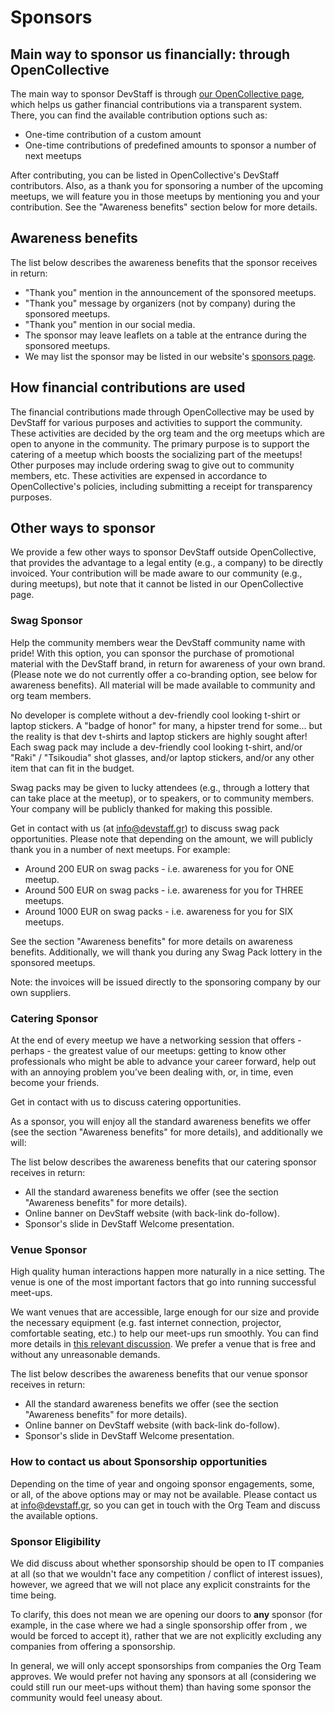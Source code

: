 # Sponsors

## Main way to sponsor us financially: through OpenCollective

The main way to sponsor DevStaff is through [our OpenCollective page](https://opencollective.com/devstaff), which helps us gather financial contributions via a transparent system. There, you can find the available contribution options such as:

* One-time contribution of a custom amount
* One-time contributions of predefined amounts to sponsor a number of next meetups

After contributing, you can be listed in OpenCollective's DevStaff contributors. 
Also, as a thank you for sponsoring a number of the upcoming meetups, we will feature you in those meetups by mentioning you and your contribution.
See the "Awareness benefits" section below for more details.

## Awareness benefits

The list below describes the awareness benefits that the sponsor receives in return:

* "Thank you" mention in the announcement of the sponsored meetups.
* "Thank you" message by organizers (not by company) during the sponsored meetups.
* "Thank you" mention in our social media.
* The sponsor may leave leaflets on a table at the entrance during the sponsored meetups.
* We may list the sponsor may be listed in our website's [sponsors page](https://www.devstaff.gr/sponsors).

## How financial contributions are used

The financial contributions made through OpenCollective may be used by DevStaff for various purposes and activities to support the community.
These activities are decided by the org team and the org meetups which are open to anyone in the community.
The primary purpose is to support the catering of a meetup which boosts the socializing part of the meetups!
Other purposes may include ordering swag to give out to community members, etc. 
These activities are expensed in accordance to OpenCollective's policies, including submitting a receipt for transparency purposes.

## Other ways to sponsor

We provide a few other ways to sponsor DevStaff outside OpenCollective, that provides the advantage to a legal entity (e.g., a company) to be directly invoiced. Your contribution will be made aware to our community (e.g., during meetups), but note that it cannot be listed in our OpenCollective page.

### Swag Sponsor

Help the community members wear the DevStaff community name with pride! With this option, you can sponsor the purchase of promotional material with the DevStaff brand, in return for awareness of your own brand.  (Please note we do not currently offer a co-branding option, see below for awareness benefits). All material will be made available to community and org team members.

No developer is complete without a dev-friendly cool looking t-shirt or laptop stickers. A "badge of honor" for many, a hipster trend for some... but the reality is that dev t-shirts and laptop stickers are highly sought after! Each swag pack may include a dev-friendly cool looking t-shirt, and/or "Raki" / "Tsikoudia" shot glasses, and/or laptop stickers, and/or any other item that can fit in the budget. 

Swag packs may be given to lucky attendees (e.g., through a lottery that can take place at the meetup), or to speakers, or to community members. Your company will be publicly thanked for making this possible. 

Get in contact with us (at [info@devstaff.gr](mailto:info@devstaff.gr?subject:Swag%20Sponsorship)) to discuss swag pack opportunities. Please note that depending on the amount, we will publicly thank you in a number of next meetups. For example:

* Around 200 EUR on swag packs - i.e. awareness for you for ONE meetup. 
* Around 500 EUR on swag packs - i.e. awareness for you for THREE meetups. 
* Around 1000 EUR on swag packs - i.e. awareness for you for SIX meetups. 

See the section "Awareness benefits" for more details on awareness benefits. Additionally, we will thank you during any Swag Pack lottery in the sponsored meetups.

Note: the invoices will be issued directly to the sponsoring company by our own suppliers. 

### Catering Sponsor

At the end of every meetup we have a networking session that offers - perhaps - the greatest value of our meetups: getting to know other professionals who might be able to advance your career forward, help out with an annoying problem you’ve been dealing with, or, in time, even become your friends. 

Get in contact with us to discuss catering opportunities.

As a sponsor, you will enjoy all the standard awareness benefits we offer (see the section "Awareness benefits" for more details), and additionally we will:

The list below describes the awareness benefits that our catering sponsor receives in return:
* All the standard awareness benefits we offer (see the section "Awareness benefits" for more details). 
* Online banner on DevStaff website (with back-link do-follow).
* Sponsor's slide in DevStaff Welcome presentation.

### Venue Sponsor

High quality human interactions happen more naturally in a nice setting. The venue is one of the most important factors that go into running successful meet-ups. 

We want venues that are accessible, large enough for our size and provide the necessary equipment (e.g. fast internet connection, projector, comfortable seating, etc.) to help our meet-ups run smoothly. You can find more details in [this relevant discussion](https://github.com/devstaff-crete/DevStaff-Heraklion/issues/185). We prefer a venue that is free and without any unreasonable demands. 

The list below describes the awareness benefits that our venue sponsor receives in return:
* All the standard awareness benefits we offer (see the section "Awareness benefits" for more details). 
* Online banner on DevStaff website (with back-link do-follow).
* Sponsor's slide in DevStaff Welcome presentation.

### How to contact us about Sponsorship opportunities
Depending on the time of year and ongoing sponsor engagements, some, or all, of the above options may or may not be available. Please contact us at [info@devstaff.gr](mailto:info@devstaff.gr?subject:Sponsorship), so you can get in touch with the Org Team and discuss the available options. 

### Sponsor Eligibility
We did discuss about whether sponsorship should be open to IT companies at all (so that we wouldn't face any competition / conflict of interest issues), however, we agreed that we will not place any explicit constraints for the time being. 

To clarify, this does not mean we are opening our doors to **any** sponsor (for example, in the case where we had a single sponsorship offer from <name-some-unethical-company-here>, we would be forced to accept it), rather that we are not explicitly excluding any companies from offering a sponsorship. 

In general, we will only accept sponsorships from companies the Org Team approves. We would prefer not having any sponsors at all (considering we could still run our meet-ups without them) than having some sponsor the community would feel uneasy about. 
